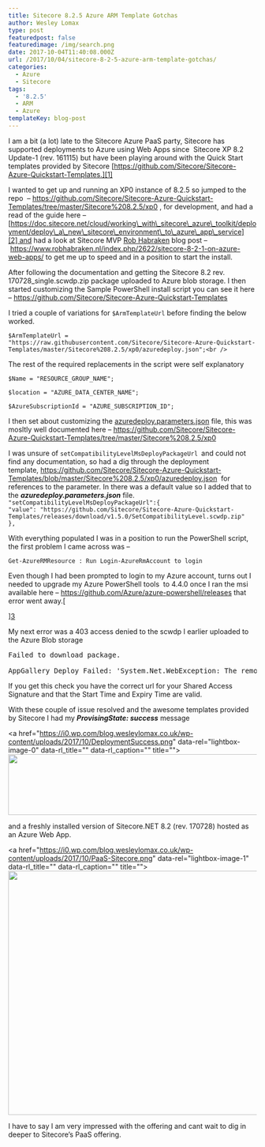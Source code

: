 ```yaml
---
title: Sitecore 8.2.5 Azure ARM Template Gotchas
author: Wesley Lomax
type: post
featuredpost: false
featuredimage: /img/search.png
date: 2017-10-04T11:40:08.000Z
url: /2017/10/04/sitecore-8-2-5-azure-arm-template-gotchas/
categories:
  - Azure
  - Sitecore
tags:
  - '8.2.5'
  - ARM
  - Azure
templateKey: blog-post
---
```

I am a bit (a lot) late to the Sitecore Azure PaaS party, Sitecore has supported deployments to Azure using Web Apps since  Sitecore XP 8.2 Update-1 (rev. 161115) but have been playing around with the Quick Start templates provided by Sitecore [https://github.com/Sitecore/Sitecore-Azure-Quickstart-Templates.][1]

I wanted to get up and running an XP0 instance of 8.2.5 so jumped to the repo  &#8211; <https://github.com/Sitecore/Sitecore-Azure-Quickstart-Templates/tree/master/Sitecore%208.2.5/xp0> , for development, and had a read of the guide here &#8211;[https://doc.sitecore.net/cloud/working\_with\_sitecore\_azure\_toolkit/deployment/deploy\_a\_new\_sitecore\_environment\_to\_azure\_app\_service][2] and had a look at Sitecore MVP <a href="https://twitter.com/rhabraken" target="_blank" rel="noopener">Rob Habraken</a> blog post &#8211; <https://www.robhabraken.nl/index.php/2622/sitecore-8-2-1-on-azure-web-apps/> to get me up to speed and in a position to start the install.

After following the documentation and getting the Sitecore 8.2 rev. 170728_single.scwdp.zip package uploaded to Azure blob storage. I then started customizing the Sample PowerShell install script you can see it here &#8211; <a href="https://github.com/Sitecore/Sitecore-Azure-Quickstart-Templates" target="_blank" rel="noopener">https://github.com/Sitecore/Sitecore-Azure-Quickstart-Templates</a>

I tried a couple of variations for `$ArmTemplateUrl` before finding the below worked.

<div>
  <div>
    <code>$ArmTemplateUrl = "https://raw.githubusercontent.com/Sitecore/Sitecore-Azure-Quickstart-Templates/master/Sitecore%208.2.5/xp0/azuredeploy.json";&lt;br />
</code>
  </div>
</div>

The rest of the required replacements in the script were self explanatory

`$Name = "RESOURCE_GROUP_NAME";`
  
`$location = "AZURE_DATA_CENTER_NAME";`
  
`$AzureSubscriptionId = "AZURE_SUBSCRIPTION_ID";`

I then set about customizing the <a href="https://github.com/Sitecore/Sitecore-Azure-Quickstart-Templates/blob/master/Sitecore%208.2.5/xp0/azuredeploy.parameters.json" target="_blank" rel="noopener">azuredeploy.parameters.json</a> file, this was mosltly well documented here &#8211; <https://github.com/Sitecore/Sitecore-Azure-Quickstart-Templates/tree/master/Sitecore%208.2.5/xp0>

<div>
  <div>
    I was unsure of <code>setCompatibilityLevelMsDeployPackageUrl </code>and could not find any documentation, so had a dig through the deployment template, <a href="https://github.com/Sitecore/Sitecore-Azure-Quickstart-Templates/blob/master/Sitecore%208.2.5/xp0/azuredeploy.json" target="_blank" rel="noopener">https://github.com/Sitecore/Sitecore-Azure-Quickstart-Templates/blob/master/Sitecore%208.2.5/xp0/azuredeploy.json</a>  for references to the parameter. In there was a default value so I added that to the <em><strong>azuredeploy.parameters.json</strong></em> file.
  </div>
  
  <div>
  </div>
  
  <div>
    <code>"setCompatibilityLevelMsDeployPackageUrl":{</code>
  </div>
  
  <div>
    <code>"value": "https://github.com/Sitecore/Sitecore-Azure-Quickstart-Templates/releases/download/v1.5.0/SetCompatibilityLevel.scwdp.zip"</code>
  </div>
  
  <div>
    <code>},</code>
  </div>
  
  <div>
  </div>
</div>

With everything populated I was in a position to run the PowerShell script, the first problem I came across was &#8211;

`Get-AzureRMResource : Run Login-AzureRmAccount to login`

Even though I had been prompted to login to my Azure account, turns out I needed to upgrade my Azure PowerShell tools  to 4.4.0 once I ran the msi available here &#8211; <https://github.com/Azure/azure-powershell/releases> that error went away.[
  
][3] 

My next error was a 403 access denied to the scwdp I earlier uploaded to the Azure Blob storage

<pre>Failed to download package.

AppGallery Deploy Failed: 'System.Net.WebException: The remote server returned an error: (403)</pre>

If you get this check you have the correct url for your Shared Access Signature and that the Start Time and Expiry Time are valid.

With these couple of issue resolved and the awesome templates provided by Sitecore I had my _**ProvisingState: success**_ message

<a href="https://i0.wp.com/blog.wesleylomax.co.uk/wp-content/uploads/2017/10/DeploymentSuccess.png" data-rel="lightbox-image-0" data-rl\_title="" data-rl\_caption="" title=""><img class="alignnone size-large wp-image-737" src="https://i0.wp.com/blog.wesleylomax.co.uk/wp-content/uploads/2017/10/DeploymentSuccess.png?resize=640%2C123" alt="" width="640" height="123" srcset="https://i0.wp.com/blog.wesleylomax.co.uk/wp-content/uploads/2017/10/DeploymentSuccess.png?resize=1024%2C196 1024w, https://i0.wp.com/blog.wesleylomax.co.uk/wp-content/uploads/2017/10/DeploymentSuccess.png?resize=300%2C57 300w, https://i0.wp.com/blog.wesleylomax.co.uk/wp-content/uploads/2017/10/DeploymentSuccess.png?resize=768%2C147 768w, https://i0.wp.com/blog.wesleylomax.co.uk/wp-content/uploads/2017/10/DeploymentSuccess.png?w=1280 1280w" sizes="(max-width: 640px) 100vw, 640px" data-recalc-dims="1" /></a>

and a freshly installed version of Sitecore.NET 8.2 (rev. 170728) hosted as an Azure Web App.

<a href="https://i0.wp.com/blog.wesleylomax.co.uk/wp-content/uploads/2017/10/PaaS-Sitecore.png" data-rel="lightbox-image-1" data-rl\_title="" data-rl\_caption="" title=""><img class="alignnone size-large wp-image-738" src="https://i0.wp.com/blog.wesleylomax.co.uk/wp-content/uploads/2017/10/PaaS-Sitecore.png?resize=640%2C494" alt="" width="640" height="494" srcset="https://i0.wp.com/blog.wesleylomax.co.uk/wp-content/uploads/2017/10/PaaS-Sitecore.png?resize=1024%2C791 1024w, https://i0.wp.com/blog.wesleylomax.co.uk/wp-content/uploads/2017/10/PaaS-Sitecore.png?resize=300%2C232 300w, https://i0.wp.com/blog.wesleylomax.co.uk/wp-content/uploads/2017/10/PaaS-Sitecore.png?resize=768%2C594 768w, https://i0.wp.com/blog.wesleylomax.co.uk/wp-content/uploads/2017/10/PaaS-Sitecore.png?w=1280 1280w, https://i0.wp.com/blog.wesleylomax.co.uk/wp-content/uploads/2017/10/PaaS-Sitecore.png?w=1920 1920w" sizes="(max-width: 640px) 100vw, 640px" data-recalc-dims="1" /></a>

I have to say I am very impressed with the offering and cant wait to dig in deeper to Sitecore&#8217;s PaaS offering.

&nbsp;

 [1]: https://github.com/Sitecore/Sitecore-Azure-Quickstart-Templates
 [2]: https://doc.sitecore.net/cloud/working_with_sitecore_azure_toolkit/deployment/deploy_a_new_sitecore_environment_to_azure_app_service
 [3]: https://github.com/Azure/azure-powershell/releases